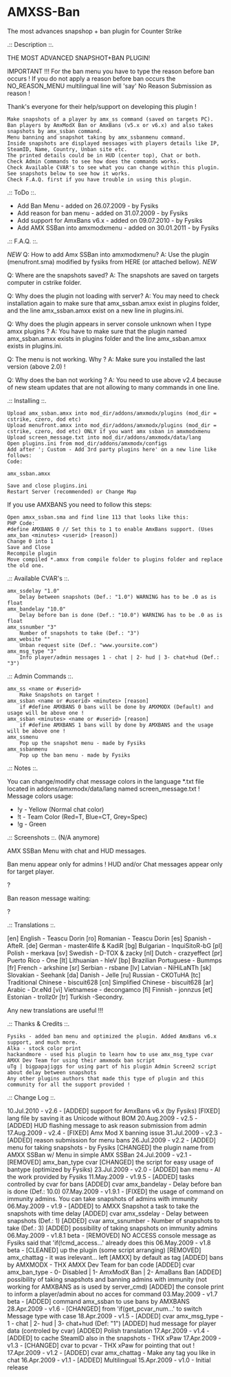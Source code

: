 # AMXSS-Ban
The most advances snapshop + ban plugin for Counter Strike

.:: Description ::.

THE MOST ADVANCED SNAPSHOT+BAN PLUGIN!


IMPORTANT !!! For the ban menu you have to type the reason before ban occurs ! If you do not apply a reason before ban occurs the NO_REASON_MENU multilingual line will 'say' No Reason Submission as reason !

Thank's everyone for their help/support on developing this plugin !

    Make snapshots of a player by amx_ss command (saved on targets PC).
    Ban players by AmxModX Ban or AmxBans (v5.x or v6.x) and also takes snapshots by amx_ssban command.
    Menu banning and snapshot taking by amx_ssbanmenu command.
    Inside snapshots are displayed messages with players details like IP, SteamID, Name, Country, Unban site etc.
    The printed details could be in HUD (center top), Chat or both.
    Check Admin Commands to see how does the commands works.
    Check Available CVAR's to see what you can change within this plugin.
    See snapshots below to see how it works.
    Check F.A.Q. first if you have trouble in using this plugin.



.:: ToDo ::.

- Add Ban Menu - added on 26.07.2009 - by Fysiks
- Add reason for ban menu - added on 31.07.2009 - by Fysiks
- Add support for AmxBans v6.x - added on 09.07.2010 - by Fysiks
- Add AMX SSBan into amxmodxmenu - added on 30.01.2011 - by Fysiks



.:: F.A.Q. ::.

*NEW*
Q: How to add Amx SSBan into amxmodxmenu?
A: Use the plugin (menufront.sma) modified by fysiks from HERE (or attached bellow).
*NEW*

Q: Where are the snapshots saved?
A: The snapshots are saved on targets computer in cstrike folder.

Q: Why does the plugin not loading with server?
A: You may need to check installation again to make sure that amx_ssban.amxx exist in plugins folder, and the line amx_ssban.amxx exist on a new line in plugins.ini.

Q: Why does the plugin appears in server console unknown when I type amxx plugins ?
A: You have to make sure that the plugin named amx_ssban.amxx exists in plugins folder and the line amx_ssban.amxx exists in plugins.ini.

Q: The menu is not working. Why ?
A: Make sure you installed the last version (above 2.0) !

Q: Why does the ban not working ?
A: You need to use above v2.4 because of new steam updates that are not allowing to many commands in one line.


.:: Installing ::.

    Upload amx_ssban.amxx into mod_dir/addons/amxmodx/plugins (mod_dir = cstrike, czero, dod etc)
    Upload menufront.amxx into mod_dir/addons/amxmodx/plugins (mod_dir = cstrike, czero, dod etc) ONLY if you want amx ssban in amxmodxmenu
    Upload screen_message.txt into mod_dir/addons/amxmodx/data/lang
    Open plugins.ini from mod_dir/addons/amxmodx/configs
    Add after '; Custom - Add 3rd party plugins here' on a new line like follows:
    Code:

    amx_ssban.amxx

    Save and close plugins.ini
    Restart Server (recommended) or Change Map


If you use AMXBANS you need to follow this steps:

    Open amxx_ssban.sma and find line 113 that looks like this:
    PHP Code:
    #define AMXBANS 0 // Set this to 1 to enable AmxBans support. (Uses amx_ban <minutes> <userid> [reason]) 
    Change 0 into 1
    Save and Close
    Recompile plugin
    Move compiled *.amxx from compile folder to plugins folder and replace the old one.



.:: Available CVAR's ::.

    amx_ssdelay "1.0"
        Delay between snapshots (Def.: "1.0") WARNING has to be .0 as is float
    amx_bandelay "10.0"
        Delay before ban is done (Def.: "10.0") WARNING has to be .0 as is float
    amx_ssnumber "3"
        Number of snapshots to take (Def.: "3")
    amx_website ""
        Unban request site (Def.: "www.yoursite.com")
    amx_msg_type "3"
        Info player/admin messages 1 - chat | 2- hud | 3- chat+hud (Def.: "3")



.:: Admin Commands ::.

    amx_ss <name or #userid>
        Make Snapshots on target !
    amx_ssban <name or #userid> <minutes> [reason]
        if #define AMXBANS 0 bans will be done by AMXMODX (Default) and usage will be above one !
    amx_ssban <minutes> <name or #userid> [reason]
        if #define AMXBANS 1 bans will by done by AMXBANS and the usage will be above one !
    amx_ssmenu
        Pop up the snapshot menu - made by Fysiks
    amx_ssbanmenu
        Pop up the ban menu - made by Fysiks


.:: Notes ::.

You can change/modify chat message colors in the language *.txt file located in addons/amxmodx/data/lang named screen_message.txt !
Message colors usage:
- !y - Yellow (Normal chat color)
- !t - Team Color (Red=T, Blue=CT, Grey=Spec)
- !g - Green


.:: Screenshots ::. (N/A anymore)

AMX SSBan Menu with chat and HUD messages.

Ban menu appear only for admins !
HUD and/or Chat messages appear only for target player.

?

Ban reason message waiting:

?

.:: Translations ::.

[en] English - Teascu Dorin
[ro] Romanian - Teascu Dorin
[es] Spanish - AfteR.
[de] German - master4life & KadiR
[bg] Bulgarian - InquiSitoR-bG
[pl] Polish - merkava
[sv] Swedish - D-TOX & zacky
[nl] Dutch - crazyeffect
[pr] Puerto Rico - One
[lt] Lithuanian - hleV
[bp] Brazilian Portuguese - Bummps
[fr] French - arkshine
[sr] Serbian - rsbane
[lv] Latvian - NiHiLaNTh
[sk] Slovakian - Seehank
[da] Danish - Jelle
[ru] Russian - CKOTuHA
[tc] Traditional Chinese - biscuit628
[cn] Simplified Chinese - biscuit628
[ar] Arabic - Dr.eNd
[vi] Vietnamese - decongamco
[fi] Finnish - jonnzus
[et] Estonian - trollz0r
[tr] Turkish -Secondry.

Any new translations are useful !!!


.:: Thanks & Credits ::.

    Fysiks - added ban menu and optimized the plugin. Added AmxBans v6.x support, and much more.
    Alka - stock color print
    hackandmore - used his plugin to learn how to use amx_msg_type cvar
    AMXX Dev Team for using their amxmodx ban script
    uTg | bigpapajiggs for using part of his plugin Admin Screen2 script about delay between snapshots
    Any other plugins authors that made this type of plugin and this community for all the support provided !



.:: Change Log ::.

10.Jul.2010 - v2.6 - [ADDED] support for AmxBans v6.x (by Fysiks)
    [FIXED] lang file by saving it as Unicode without BOM
20.Aug.2009 - v2.5 - [ADDED] HUD flashing message to ask reason submission from admin
17.Aug.2009 - v2.4 - [FIXED] Amx Mod X banning issue
31.Jul.2009 - v2.3 - [ADDED] reason submission for menu bans
26.Jul.2009 - v2.2 - [ADDED] menu for taking snapshots - by Fysiks
    [CHANGED] the plugin name from AMXX SSBan w/ Menu in simple AMX SSBan
24.Jul.2009 - v2.1 - [REMOVED] amx_ban_type cvar
    [CHANGED] the script for easy usage of bantype (optimized by Fysiks)
23.Jul.2009 - v2.0 - [ADDED] ban menu - Al the work provided by Fysiks
11.May.2009 - v1.9.5 - [ADDED] tasks controlled by cvar for bans
    [ADDED] cvar amx_bandelay - Delay before ban is done (Def.: 10.0)
07.May.2009 - v1.9.1 - [FIXED] the usage of command on immunity admins.
        You can take snapshots of admins with immunity
06.May.2009 - v1.9 - [ADDED] to AMXX Snapshot a task to take the snapshots with time delay
    [ADDED] cvar amx_ssdelay - Delay between snapshots (Def.: 1)
    [ADDED] cvar amx_ssnumber - Number of snapshots to take (Def.: 3)
    [ADDED] possibility of taking snapshots on immunity admins
06.May.2009 - v1.8.1 beta - [REMOVED] NO ACCESS console message as Fysiks said that
        'if(!cmd_access...' already does this
06.May.2009 - v1.8 beta - [CLEANED] up the plugin (some script arranging)
    [REMOVED] amx_chattag - it was irelevant... left [AMXX] by default as tag
    [ADDED] bans by AMXMODX - THX AMXX Dev Team for ban code
    [ADDED] cvar amx_ban_type - 0- Disabled | 1- AmxModX Ban | 2- AmaBans Ban
    [ADDED] possibility of taking snapshots and banning admins with immunity
        (not working for AMXBANS as is used by server_cmd)
    [ADDED] the console print to inform a player/admin about no acces for command
03.May.2009 - v1.7 beta - [ADDED] command amx_ssban to use bans by AMXBANS
28.Apr.2009 - v1.6 - [CHANGED] from 'if(get_pcvar_num...' to switch Message type with case
18.Apr.2009 - v1.5 - [ADDED] cvar amx_msg_type - 1 - chat | 2- hud | 3- chat+hud (Def: "1")
    [ADDED] hud message for player data (controled by cvar)
    [ADDED] Polish translation
17.Apr.2009 - v1.4 - [ADDED] to cache SteamID also in the snapshots - THX xPaw
17.Apr.2009 - v1.3 - [CHANGED] cvar to pcvar - THX xPaw for pointing that out !
17.Apr.2009 - v1.2 - [ADDED] cvar amx_chattag - Make any tag you like in chat
16.Apr.2009 - v1.1 - [ADDED] Multilingual
15.Apr.2009 - v1.0 - Initial release

